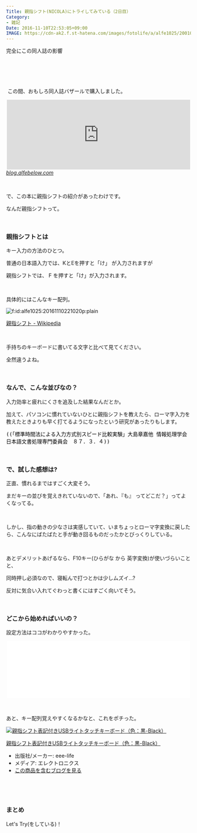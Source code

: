 ```yaml
---
Title: 親指シフト(NICOLA)にトライしてみている（2日目）
Category:
- 雑記
Date: 2016-11-10T22:53:05+09:00
IMAGE: https://cdn-ak2.f.st-hatena.com/images/fotolife/a/alfe1025/20010222/20010222124030.jpg
---
```


<p>完全にこの同人誌の影響</p>
<p> </p>
<p><img class="magnifiable" src="https://cdn-ak2.f.st-hatena.com/images/fotolife/a/alfe1025/20010302/20010302173830.jpg" alt="" /></p>
<p> </p>
<p> この間、おもしろ同人誌バザールで購入しました。</p>
<p><iframe class="embed-card embed-blogcard" style="display: block; width: 100%; height: 190px; max-width: 500px; margin: auto;" title="第２回 #おもしろ同人誌バザール の気になってるサークル - FUN YOU BLOG" src="http://blog.alfebelow.com/embed/2016/10/29/%E7%AC%AC%EF%BC%92%E5%9B%9E_%23%E3%81%8A%E3%82%82%E3%81%97%E3%82%8D%E5%90%8C%E4%BA%BA%E8%AA%8C%E3%83%90%E3%82%B6%E3%83%BC%E3%83%AB_%E3%81%AE%E6%B0%97%E3%81%AB%E3%81%AA%E3%81%A3%E3%81%A6%E3%82%8B%E3%82%B5" frameborder="0" scrolling="no"></iframe><cite class="hatena-citation"><a href="http://blog.alfebelow.com/entry/2016/10/29/%E7%AC%AC%EF%BC%92%E5%9B%9E_%23%E3%81%8A%E3%82%82%E3%81%97%E3%82%8D%E5%90%8C%E4%BA%BA%E8%AA%8C%E3%83%90%E3%82%B6%E3%83%BC%E3%83%AB_%E3%81%AE%E6%B0%97%E3%81%AB%E3%81%AA%E3%81%A3%E3%81%A6%E3%82%8B%E3%82%B5">blog.alfebelow.com</a></cite></p>
<p> </p>
<p>で、この本に親指シフトの紹介があったわけです。</p>
<p>なんだ親指シフトって。</p>
<p> </p>

### 親指シフトとは

<p>キー入力の方法のひとつ。</p>
<p>普通の日本語入力では、KとEを押すと「け」 が入力されますが</p>
<p>親指シフトでは、 F を押すと「け」が入力されます。</p>
<p> </p>
<p>具体的にはこんなキー配列。</p>
<p><img class="hatena-fotolife" title="f:id:alfe1025:20161110221020p:plain" src="https://cdn-ak.f.st-hatena.com/images/fotolife/a/alfe1025/20161110/20161110221020.png" alt="f:id:alfe1025:20161110221020p:plain" /></p>
<p><a href="https://ja.wikipedia.org/wiki/%E8%A6%AA%E6%8C%87%E3%82%B7%E3%83%95%E3%83%88">親指シフト - Wikipedia</a></p>
<p> </p>
<p>手持ちのキーボードに書いてる文字と比べて見てください。</p>
<p>全然違うよね。</p>
<p> </p>

### なんで、こんな並びなの？

<p>入力効率と疲れにくさを追及した結果なんだとか。</p>
<p>加えて、パソコンに慣れていないひとに親指シフトを教えたら、ローマ字入力を教えたときよりも早く打てるようになったという研究があったりもします。</p>
<pre style="color: #000000; font-style: normal; font-variant-ligatures: normal; font-variant-caps: normal; font-weight: normal; letter-spacing: normal; orphans: 2; text-align: start; text-indent: 0px; text-transform: none; widows: 2; word-spacing: 0px; -webkit-text-stroke-width: 0px; word-wrap: break-word; white-space: pre-wrap;">((「標準時間法による入力方式別スピード比較実験」大島章嘉他 情報処理学会 日本語文書処理専門委員会　８７．３．４))</pre>
<p> </p>

### で、試した感想は?

<p>正直、慣れるまではすごく大変そう。</p>
<p>まだキーの並びを覚えきれていないので、「あれ、『も』 ってどこだ？」ってよくなってる。</p>
<p> </p>
<p>しかし、指の動きの少なさは実感していて、いまちょっとローマ字変換に戻したら、こんなにばたばたと手が動き回るものだったかとびっくりしている。</p>
<p> </p>
<p>あとデメリットあげるなら、F10キー(ひらがな から 英字変換)が使いづらいことと、</p>
<p>同時押し必須なので、寝転んで打つとかは少しムズイ…?</p>
<p>反対に気合い入れてぐわっと書くにはすごく向いてそう。</p>
<p> </p>

### どこから始めればいいの？

<p>設定方法はココがわかりやすかった。</p>
<p><iframe class="embed-card embed-webcard" style="display: block; width: 100%; height: 155px; max-width: 500px; margin: auto;" title="【Windows】たった5分で！親指シフトを始める！必要なのはUSBメモリーだけ！ やまぶきR 設定方法 | ものくろぼっくす" src="//hatenablog-parts.com/embed?url=https%3A%2F%2Fmono96.jp%2Farchives%2F17834" frameborder="0" scrolling="no"></iframe></p>
<p> </p>
<p>あと、キー配列覚えやすくなるかなと、これをポチった。</p>
<div class="freezed">
<div class="hatena-asin-detail"><a href="http://www.amazon.co.jp/exec/obidos/ASIN/B01I2QP5C6/ab1025-22/"><img class="hatena-asin-detail-image" title="親指シフト表記付きUSBライトタッチキーボード（色：黒-Black）" src="http://ecx.images-amazon.com/images/I/41llOuzyWhL._SL160_.jpg" alt="親指シフト表記付きUSBライトタッチキーボード（色：黒-Black）" /></a>
<div class="hatena-asin-detail-info">
<p class="hatena-asin-detail-title"><a href="http://www.amazon.co.jp/exec/obidos/ASIN/B01I2QP5C6/ab1025-22/">親指シフト表記付きUSBライトタッチキーボード（色：黒-Black）</a></p>
<ul>
<li><span class="hatena-asin-detail-label">出版社/メーカー:</span> eee-life</li>
<li><span class="hatena-asin-detail-label">メディア:</span> エレクトロニクス</li>
<li><a href="http://d.hatena.ne.jp/asin/B01I2QP5C6/ab1025-22" target="_blank">この商品を含むブログを見る</a></li>
</ul>
</div>
<div class="hatena-asin-detail-foot"> </div>
</div>
</div>
<p> </p>

### まとめ

<p>Let's Try(をしている)！</p>
